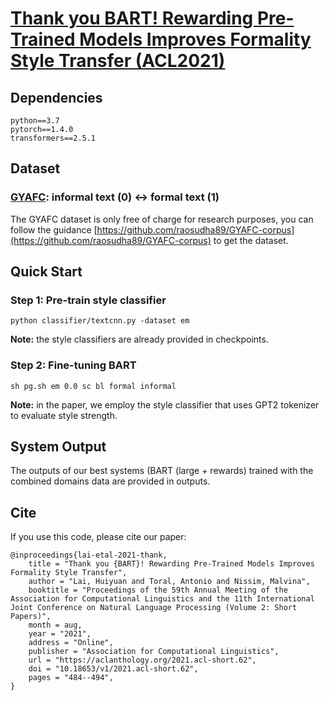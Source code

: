 
# [Thank you BART! Rewarding Pre-Trained Models Improves Formality Style Transfer (ACL2021)](https://arxiv.org/abs/2105.06947)

## Dependencies
```
python==3.7
pytorch==1.4.0
transformers==2.5.1
```

## Dataset
### [GYAFC](https://github.com/raosudha89/GYAFC-corpus): informal text (0) <-> formal text (1)
The GYAFC dataset is only free of charge for research purposes, you can follow the guidance [https://github.com/raosudha89/GYAFC-corpus](https://github.com/raosudha89/GYAFC-corpus) to get the dataset.

## Quick Start
### Step 1: Pre-train style classifier
```
python classifier/textcnn.py -dataset em
```
**Note:** the style classifiers are already provided in checkpoints.

### Step 2: Fine-tuning BART
```
sh pg.sh em 0.0 sc bl formal informal
```
**Note:** in the paper, we employ the style classifier that uses GPT2 tokenizer to evaluate style strength.

## System Output
The outputs of our best systems (BART (large + rewards) trained with the combined domains data are provided in outputs.

## Cite
If you use this code, please cite our paper:
```
@inproceedings{lai-etal-2021-thank,
    title = "Thank you {BART}! Rewarding Pre-Trained Models Improves Formality Style Transfer",
    author = "Lai, Huiyuan and Toral, Antonio and Nissim, Malvina",
    booktitle = "Proceedings of the 59th Annual Meeting of the Association for Computational Linguistics and the 11th International Joint Conference on Natural Language Processing (Volume 2: Short Papers)",
    month = aug,
    year = "2021",
    address = "Online",
    publisher = "Association for Computational Linguistics",
    url = "https://aclanthology.org/2021.acl-short.62",
    doi = "10.18653/v1/2021.acl-short.62",
    pages = "484--494",
}
```

